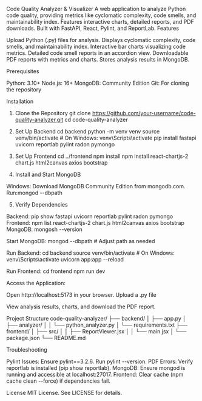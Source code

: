 Code Quality Analyzer & Visualizer
A web application to analyze Python code quality, providing metrics like cyclomatic complexity, code smells, and maintainability index. Features interactive charts, detailed reports, and PDF downloads. Built with FastAPI, React, Pylint, and ReportLab.
Features

Upload Python (.py) files for analysis.
Displays cyclomatic complexity, code smells, and maintainability index.
Interactive bar charts visualizing code metrics.
Detailed code smell reports in an accordion view.
Downloadable PDF reports with metrics and charts.
Stores analysis results in MongoDB.

Prerequisites

Python: 3.10+
Node.js: 16+
MongoDB: Community Edition
Git: For cloning the repository

Installation
1. Clone the Repository
git clone https://github.com/your-username/code-quality-analyzer.git
cd code-quality-analyzer

2. Set Up Backend
cd backend
python -m venv venv
source venv/bin/activate  # On Windows: venv\Scripts\activate
pip install fastapi uvicorn reportlab pylint radon pymongo

3. Set Up Frontend
cd ../frontend
npm install
npm install react-chartjs-2 chart.js html2canvas axios bootstrap

4. Install and Start MongoDB

Windows: Download MongoDB Community Edition from mongodb.com. Run:mongod --dbpath <path-to-data-folder>

5. Verify Dependencies

Backend: pip show fastapi uvicorn reportlab pylint radon pymongo
Frontend: npm list react-chartjs-2 chart.js html2canvas axios bootstrap
MongoDB: mongosh --version

Start MongoDB:
mongod --dbpath <path-to-data-folder>  # Adjust path as needed

Run Backend:
cd backend
source venv/bin/activate  # On Windows: venv\Scripts\activate
uvicorn app:app --reload

Run Frontend:
cd frontend
npm run dev

Access the Application:

Open http://localhost:5173 in your browser.
Upload a .py file 

View analysis results, charts, and download the PDF report.

Project Structure
code-quality-analyzer/
├── backend/
│   ├── app.py
│   ├── analyzer/
│   │   └── python_analyzer.py
│   └── requirements.txt
├── frontend/
│   ├── src/
│   │   ├── ReportViewer.jsx
│   │   └── main.jsx
│   └── package.json
└── README.md

Troubleshooting

Pylint Issues: Ensure pylint==3.2.6. Run pylint --version.
PDF Errors: Verify reportlab is installed (pip show reportlab).
MongoDB: Ensure mongod is running and accessible at localhost:27017.
Frontend: Clear cache (npm cache clean --force) if dependencies fail.

License
MIT License. See LICENSE for details.
